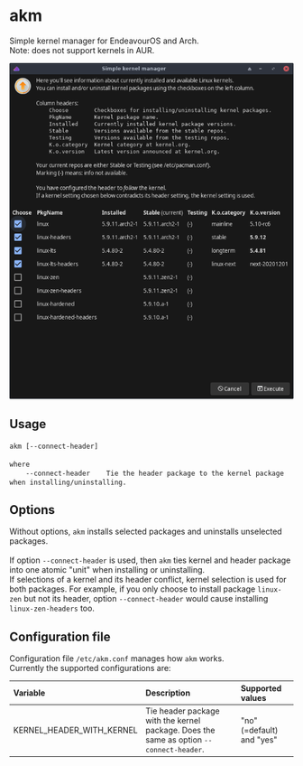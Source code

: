 # akm
Simple kernel manager for EndeavourOS and Arch.<br>
Note: does not support kernels in AUR.

![](akm.png)

## Usage
```
akm [--connect-header]

where
    --connect-header    Tie the header package to the kernel package when installing/uninstalling.
```
## Options

Without options, `akm` installs selected packages and uninstalls unselected packages.<br>
<br>
If option `--connect-header` is used, then `akm` ties kernel and header package into one atomic "unit" when installing or uninstalling.<br>
If selections of a kernel and its header conflict, kernel selection is used for both packages.
For example, if you only choose to install package `linux-zen` but not its header, option `--connect-header` would cause installing `linux-zen-headers` too.

## Configuration file

Configuration file `/etc/akm.conf` manages how `akm` works.<br>
Currently the supported configurations are:

Variable | Description | Supported values
:--- | :--- | :---
KERNEL_HEADER_WITH_KERNEL | Tie header package with the kernel package. Does the same as option `--connect-header`. | "no" (=default) and "yes"
